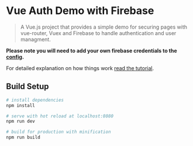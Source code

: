 # Vue Auth Demo with Firebase

> A Vue.js project that provides a simple demo for securing pages with vue-router, Vuex and Firebase to handle authentication and user managment.

**Please note you will need to add your own firebase credentials to the [config](https://github.com/garethredfern/vue-auth-demo/blob/master/src/main.js#L10).**

For detailed explanation on how things work [read the tutorial](https://medium.freecodecamp.org/managing-user-state-with-vuex-firebase-77eebc64f546).

## Build Setup

``` bash
# install dependencies
npm install

# serve with hot reload at localhost:8080
npm run dev

# build for production with minification
npm run build
```
